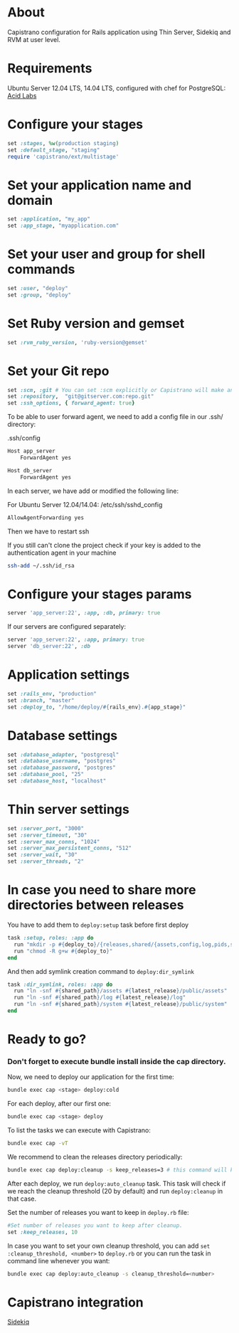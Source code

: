 # About

Capistrano configuration for Rails application using Thin Server, Sidekiq and RVM at user level.

# Requirements

Ubuntu Server 12.04 LTS, 14.04 LTS, configured with chef for PostgreSQL: [Acid Labs](https://github.com/acidlabs/chef-rails)

# Configure your stages

```ruby
set :stages, %w(production staging)
set :default_stage, "staging"
require 'capistrano/ext/multistage'
```

# Set your application name and domain

```ruby
set :application, "my_app"
set :app_stage, "myapplication.com"
```

# Set your user and group for shell commands

```ruby
set :user, "deploy"
set :group, "deploy"
```

# Set Ruby version and gemset
```ruby
set :rvm_ruby_version, 'ruby-version@gemset'
```

# Set your Git repo

```ruby
set :scm, :git # You can set :scm explicitly or Capistrano will make an intelligent guess based on known version control directory names
set :repository,  "git@gitserver.com:repo.git"
set :ssh_options, { forward_agent: true}
```
To be able to user forward agent, we need to add a config file in our .ssh/ directory:

.ssh/config

```bash
Host app_server
	ForwardAgent yes

Host db_server
	ForwardAgent yes
```

In each server, we have add or modified the following line:

For Ubuntu Server 12.04/14.04: /etc/ssh/sshd_config

```bash
AllowAgentForwarding yes
```
Then we have to restart ssh

If you still can't clone the project check if your key is added to the authentication agent in your machine

```bash
ssh-add ~/.ssh/id_rsa
```

# Configure your stages params

```ruby
server 'app_server:22', :app, :db, primary: true
```

If our servers are configured separately:

```ruby
server 'app_server:22', :app, primary: true
server 'db_server:22', :db
```

# Application settings

```ruby
set :rails_env, "production"
set :branch, "master"
set :deploy_to, "/home/deploy/#{rails_env}.#{app_stage}"
```

# Database settings

```ruby
set :database_adapter, "postgresql"
set :database_username, "postgres"
set :database_password, "postgres"
set :database_pool, "25"
set :database_host, "localhost"
```

# Thin server settings

```ruby
set :server_port, "3000"
set :server_timeout, "30"
set :server_max_conns, "1024"
set :server_max_persistent_conns, "512"
set :server_wait, "30"
set :server_threads, "2"
```

# In case you need to share more directories between releases

You have to add them to `deploy:setup` task before first deploy

```ruby
task :setup, roles: :app do
  run "mkdir -p #{deploy_to}/{releases,shared/{assets,config,log,pids,system}}"
  run "chmod -R g+w #{deploy_to}"
end
```

And then add symlink creation command to `deploy:dir_symlink`

```ruby
task :dir_symlink, roles: :app do
  run "ln -snf #{shared_path}/assets #{latest_release}/public/assets"
  run "ln -snf #{shared_path}/log #{latest_release}/log"
  run "ln -snf #{shared_path}/system #{latest_release}/public/system"
end
```

# Ready to go?

### Don't forget to execute bundle install inside the cap directory.

Now, we need to deploy our application for the first time:

```bash
bundle exec cap <stage> deploy:cold
```

For each deploy, after our first one:

```bash
bundle exec cap <stage> deploy
```
To list the tasks we can execute with Capistrano:

```bash
bundle exec cap -vT
```

We recommend to clean the releases directory periodically:

```bash
bundle exec cap deploy:cleanup -s keep_releases=3 # this command will keep the last 3 releases
```

After each deploy, we run `deploy:auto_cleanup` task. This task will check if we reach the cleanup threshold (20 by default) and run `deploy:cleanup` in that case.

Set the number of releases you want to keep in `deploy.rb` file:

```ruby
#Set number of releases you want to keep after cleanup.
set :keep_releases, 10
```

In case you want to set your own cleanup threshold, you can add `set :cleanup_threshold, <number>` to `deploy.rb` or you can run the task in command line whenever you want:

```bash
bundle exec cap deploy:auto_cleanup -s cleanup_threshold=<number>
```

# Capistrano integration
[Sidekiq](https://github.com/mperham/sidekiq/wiki/Deployment#capistrano)